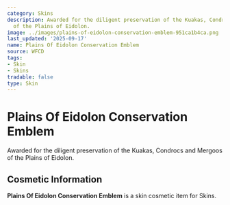 ```yaml
---
category: Skins
description: Awarded for the diligent preservation of the Kuakas, Condrocs and Mergoos
  of the Plains of Eidolon.
image: ../images/plains-of-eidolon-conservation-emblem-951ca1b4ca.png
last_updated: '2025-09-17'
name: Plains Of Eidolon Conservation Emblem
source: WFCD
tags:
- Skin
- Skins
tradable: false
type: Skin
---
```


# Plains Of Eidolon Conservation Emblem

Awarded for the diligent preservation of the Kuakas, Condrocs and Mergoos of the Plains of Eidolon.

## Cosmetic Information

**Plains Of Eidolon Conservation Emblem** is a skin cosmetic item for Skins.

